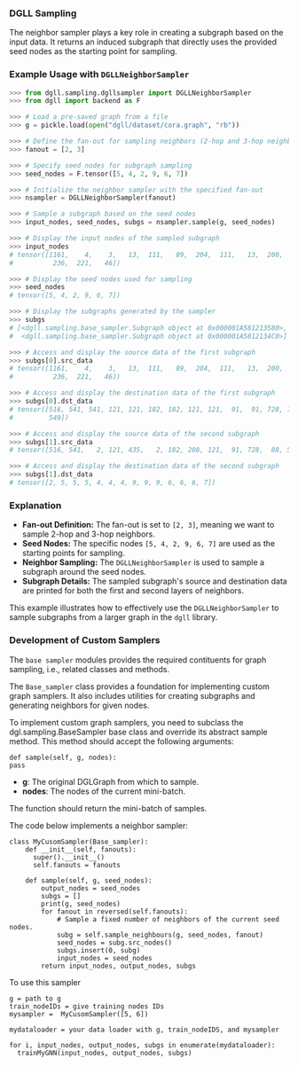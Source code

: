 
### DGLL Sampling

The neighbor sampler plays a key role in creating a subgraph based on the input data. It returns an induced subgraph that directly uses the provided seed nodes as the starting point for sampling.

### Example Usage with `DGLLNeighborSampler`



```python
>>> from dgll.sampling.dgllsampler import DGLLNeighborSampler
>>> from dgll import backend as F

>>> # Load a pre-saved graph from a file
>>> g = pickle.load(open("dgll/dataset/cora.graph", "rb"))

>>> # Define the fan-out for sampling neighbors (2-hop and 3-hop neighbors)
>>> fanout = [2, 3]

>>> # Specify seed nodes for subgraph sampling
>>> seed_nodes = F.tensor([5, 4, 2, 9, 6, 7])

>>> # Initialize the neighbor sampler with the specified fan-out
>>> nsampler = DGLLNeighborSampler(fanout)

>>> # Sample a subgraph based on the seed nodes
>>> input_nodes, seed_nodes, subgs = nsampler.sample(g, seed_nodes)

>>> # Display the input nodes of the sampled subgraph
>>> input_nodes
# tensor([1161,    4,    3,   13,  111,   89,  204,  111,   13,  200,  236,  200,
#          236,  221,   46])

>>> # Display the seed nodes used for sampling
>>> seed_nodes
# tensor([5, 4, 2, 9, 6, 7])

>>> # Display the subgraphs generated by the sampler
>>> subgs
# [<dgll.sampling.base_sampler.Subgraph object at 0x000001A581213580>, 
#  <dgll.sampling.base_sampler.Subgraph object at 0x000001A5812134C0>]

>>> # Access and display the source data of the first subgraph
>>> subgs[0].src_data
# tensor([1161,    4,    3,   13,  111,   89,  204,  111,   13,  200,  236,  200,
#          236,  221,   46])

>>> # Access and display the destination data of the first subgraph
>>> subgs[0].dst_data
# tensor([516, 541, 541, 121, 121, 182, 182, 121, 121,  91,  91, 728, 728,  88,
#         549])

>>> # Access and display the source data of the second subgraph
>>> subgs[1].src_data
# tensor([516, 541,   2, 121, 435,   2, 182, 208, 121,  91, 728,  88, 549])

>>> # Access and display the destination data of the second subgraph
>>> subgs[1].dst_data
# tensor([2, 5, 5, 5, 4, 4, 4, 9, 9, 9, 6, 6, 6, 7])
```

### Explanation

- **Fan-out Definition:** The fan-out is set to `[2, 3]`, meaning we want to sample 2-hop and 3-hop neighbors.
- **Seed Nodes:** The specific nodes `[5, 4, 2, 9, 6, 7]` are used as the starting points for sampling.
- **Neighbor Sampling:** The `DGLLNeighborSampler` is used to sample a subgraph around the seed nodes.
- **Subgraph Details:** The sampled subgraph's source and destination data are printed for both the first and second layers of neighbors.

This example illustrates how to effectively use the `DGLLNeighborSampler` to sample subgraphs from a larger graph in the `dgll` library.



### Development of Custom Samplers

The `base sampler` modules provides the required contituents for graph sampling, i.e., related classes and methods. 

The `Base_sampler` class provides a foundation for implementing custom graph samplers. It also includes utilities for creating subgraphs and generating neighbors for given nodes.


To implement custom graph samplers, you need to subclass the dgl.sampling.BaseSampler base class and override its abstract sample method. This method should accept the following arguments:

```
def sample(self, g, nodes):
pass
```

- **g**: The original DGLGraph from which to sample.
- **nodes**: The nodes of the current mini-batch.

The function should return the mini-batch of samples.

The code below implements a neighbor sampler:


```
class MyCusomSampler(Base_sampler):
    def __init__(self, fanouts):
      super().__init__()
      self.fanouts = fanouts

    def sample(self, g, seed_nodes):
        output_nodes = seed_nodes
        subgs = []
        print(g, seed_nodes)
        for fanout in reversed(self.fanouts):
            # Sample a fixed number of neighbors of the current seed nodes.
            subg = self.sample_neighbours(g, seed_nodes, fanout)
            seed_nodes = subg.src_nodes()
            subgs.insert(0, subg)
            input_nodes = seed_nodes
        return input_nodes, output_nodes, subgs
```


To use this sampler
```
g = path to g
train_nodeIDs = give training nodes IDs
mysampler =  MyCusomSampler([5, 6])

mydataloader = your data loader with g, train_nodeIDS, and mysampler

for i, input_nodes, output_nodes, subgs in enumerate(mydataloader):
  trainMyGNN(input_nodes, output_nodes, subgs)
```